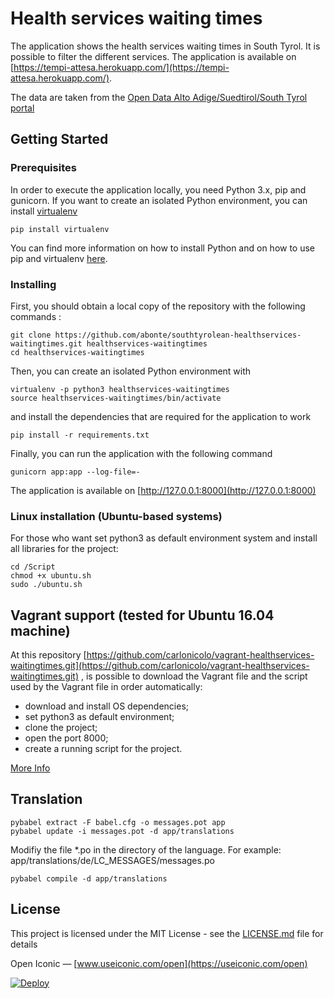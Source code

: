 # Health services waiting times
The application shows the health services waiting times in South Tyrol. It is possible to filter the different services. The application is available on [https://tempi-attesa.herokuapp.com/](https://tempi-attesa.herokuapp.com/).

The data are taken from the [Open Data Alto Adige/Suedtirol/South Tyrol portal](http://dati.retecivica.bz.it/it/dataset/southtyrolean-healthservices-waitingtimes)


## Getting Started

### Prerequisites

In order to execute the application locally, you need Python 3.x, pip and gunicorn.
If you want to create an isolated Python environment, you can install [virtualenv](https://pypi.python.org/pypi/virtualenv)

```
pip install virtualenv
```
You can find more information on how to install Python and on how to use pip and virtualenv [here](http://docs.python-guide.org/en/latest/dev/virtualenvs/).

### Installing
First, you should obtain a local copy of the repository with the following commands :
```
git clone https://github.com/abonte/southtyrolean-healthservices-waitingtimes.git healthservices-waitingtimes
cd healthservices-waitingtimes
```
Then, you can create an isolated Python environment with
```
virtualenv -p python3 healthservices-waitingtimes
source healthservices-waitingtimes/bin/activate
```
and install the dependencies that are required for the application to work

```
pip install -r requirements.txt
```

Finally, you can run the application with the following command

```
gunicorn app:app --log-file=-
```

The application is available on [http://127.0.0.1:8000](http://127.0.0.1:8000)


### Linux installation (Ubuntu-based systems)

For those who want set python3 as default environment system and install all libraries for the project:
```
cd /Script
chmod +x ubuntu.sh
sudo ./ubuntu.sh
```

## Vagrant support (tested for Ubuntu 16.04 machine)

At this repository [https://github.com/carlonicolo/vagrant-healthservices-waitingtimes.git](https://github.com/carlonicolo/vagrant-healthservices-waitingtimes.git) , is possible to download the Vagrant file and the script used by the Vagrant file in order automatically:
* download and install OS dependencies;
* set python3 as default environment;
* clone the project;
* open the port 8000;
* create a running script for the project.

[More Info](https://github.com/carlonicolo/vagrant-healthservices-waitingtimes)

## Translation

```
pybabel extract -F babel.cfg -o messages.pot app
pybabel update -i messages.pot -d app/translations
```
Modifiy the file *.po in the directory of the language. For example: app/translations/de/LC_MESSAGES/messages.po
```
pybabel compile -d app/translations
```

## License

This project is licensed under the MIT License - see the [LICENSE.md](LICENSE.md) file for details


Open Iconic — [www.useiconic.com/open](https://useiconic.com/open)

[![Deploy](https://www.herokucdn.com/deploy/button.svg)](https://heroku.com/deploy)